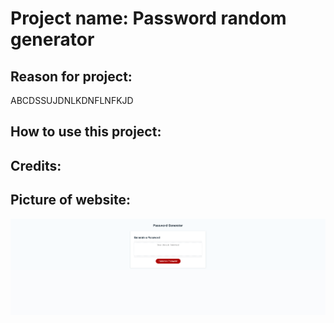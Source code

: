# Project name: Password random generator 

## Reason for project:
ABCDSSUJDNLKDNFLNFKJD

## How to use this project:

## Credits:

## Picture of website:
![Password gen](./Assets/127.0.0.1_5500_index.html.png)
